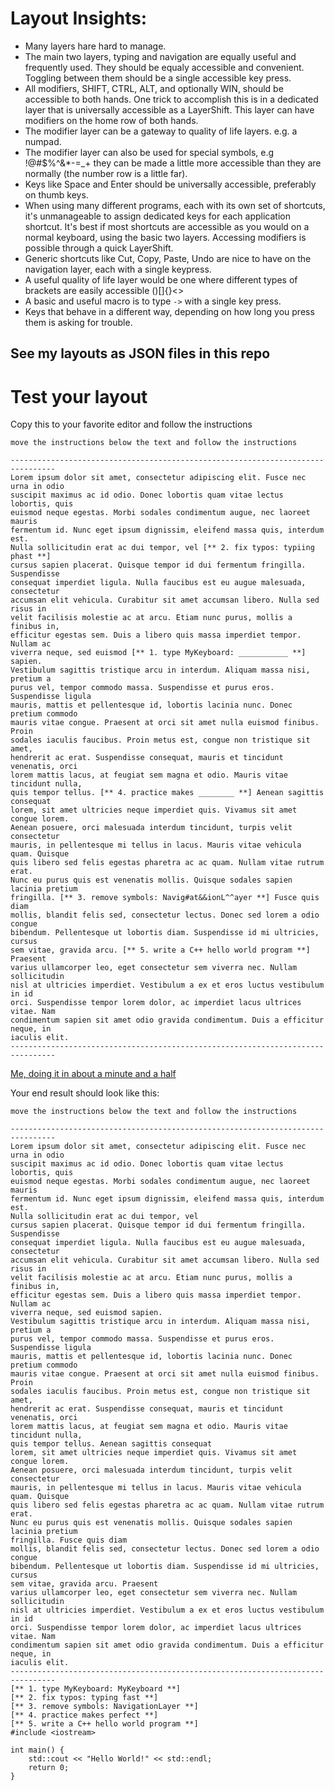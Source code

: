 # Layout Insights:

- Many layers hare hard to manage.
- The main two layers, typing and navigation are equally useful and frequently used. They should be equaly accessible and convenient. Toggling between them should be a single accessible key press.
- All modifiers, SHIFT, CTRL, ALT, and optionally WIN, should be accessible to both hands. One trick to accomplish this is in a dedicated layer that is universally accessible as a LayerShift. This layer can have modifiers on the home row of both hands.
- The modifier layer can be a gateway to quality of life layers. e.g. a numpad.
- The modifier layer can also be used for special symbols, e.g !@#$%^&*-=_+ they can be made a little more accessible than they are normally (the number row is a little far).
- Keys like Space and Enter should be universally accessible, preferably on thumb keys.
- When using many different programs, each with its own set of shortcuts, it's unmanageable to assign dedicated keys for each application shortcut.
  It's best if most shortcuts are accessible as you would on a normal keyboard, using the basic two layers. Accessing modifiers is possible through a quick LayerShift.
- Generic shortcuts like Cut, Copy, Paste, Undo are nice to have on the navigation layer, each with a single keypress.
- A useful quality of life layer would be one where different types of brackets are easily accessible ()[]{}<>
- A basic and useful macro is to type `->` with a single key press.
- Keys that behave in a different way, depending on how long you press them is asking for trouble.


## See my layouts as JSON files in this repo

# Test your layout

Copy this to your favorite editor and follow the instructions
```
move the instructions below the text and follow the instructions

--------------------------------------------------------------------------------
Lorem ipsum dolor sit amet, consectetur adipiscing elit. Fusce nec urna in odio 
suscipit maximus ac id odio. Donec lobortis quam vitae lectus lobortis, quis 
euismod neque egestas. Morbi sodales condimentum augue, nec laoreet mauris 
fermentum id. Nunc eget ipsum dignissim, eleifend massa quis, interdum est. 
Nulla sollicitudin erat ac dui tempor, vel [** 2. fix typos: typiing phast **] 
cursus sapien placerat. Quisque tempor id dui fermentum fringilla. Suspendisse 
consequat imperdiet ligula. Nulla faucibus est eu augue malesuada, consectetur 
accumsan elit vehicula. Curabitur sit amet accumsan libero. Nulla sed risus in 
velit facilisis molestie ac at arcu. Etiam nunc purus, mollis a finibus in, 
efficitur egestas sem. Duis a libero quis massa imperdiet tempor. Nullam ac 
viverra neque, sed euismod [** 1. type MyKeyboard: ___________ **] sapien. 
Vestibulum sagittis tristique arcu in interdum. Aliquam massa nisi, pretium a 
purus vel, tempor commodo massa. Suspendisse et purus eros. Suspendisse ligula 
mauris, mattis et pellentesque id, lobortis lacinia nunc. Donec pretium commodo 
mauris vitae congue. Praesent at orci sit amet nulla euismod finibus. Proin 
sodales iaculis faucibus. Proin metus est, congue non tristique sit amet, 
hendrerit ac erat. Suspendisse consequat, mauris et tincidunt venenatis, orci 
lorem mattis lacus, at feugiat sem magna et odio. Mauris vitae tincidunt nulla, 
quis tempor tellus. [** 4. practice makes ________ **] Aenean sagittis consequat 
lorem, sit amet ultricies neque imperdiet quis. Vivamus sit amet congue lorem. 
Aenean posuere, orci malesuada interdum tincidunt, turpis velit consectetur 
mauris, in pellentesque mi tellus in lacus. Mauris vitae vehicula quam. Quisque 
quis libero sed felis egestas pharetra ac ac quam. Nullam vitae rutrum erat. 
Nunc eu purus quis est venenatis mollis. Quisque sodales sapien lacinia pretium 
fringilla. [** 3. remove symbols: Navig#at&&ionL^^ayer **] Fusce quis diam 
mollis, blandit felis sed, consectetur lectus. Donec sed lorem a odio congue 
bibendum. Pellentesque ut lobortis diam. Suspendisse id mi ultricies, cursus 
sem vitae, gravida arcu. [** 5. write a C++ hello world program **] Praesent 
varius ullamcorper leo, eget consectetur sem viverra nec. Nullam sollicitudin 
nisl at ultricies imperdiet. Vestibulum a ex et eros luctus vestibulum in id 
orci. Suspendisse tempor lorem dolor, ac imperdiet lacus ultrices vitae. Nam 
condimentum sapien sit amet odio gravida condimentum. Duis a efficitur neque, in 
iaculis elit. 
--------------------------------------------------------------------------------

```
[Me, doing it in about a minute and a half](https://www.reddit.com/r/DygmaLab/comments/1ffpgew/after_less_than_a_month_with_a_defy_it_looks_like/?utm_source=share&utm_medium=web3x&utm_name=web3xcss&utm_term=1&utm_content=share_button)

Your end result should look like this:
```
move the instructions below the text and follow the instructions

--------------------------------------------------------------------------------
Lorem ipsum dolor sit amet, consectetur adipiscing elit. Fusce nec urna in odio 
suscipit maximus ac id odio. Donec lobortis quam vitae lectus lobortis, quis 
euismod neque egestas. Morbi sodales condimentum augue, nec laoreet mauris 
fermentum id. Nunc eget ipsum dignissim, eleifend massa quis, interdum est. 
Nulla sollicitudin erat ac dui tempor, vel 
cursus sapien placerat. Quisque tempor id dui fermentum fringilla. Suspendisse 
consequat imperdiet ligula. Nulla faucibus est eu augue malesuada, consectetur 
accumsan elit vehicula. Curabitur sit amet accumsan libero. Nulla sed risus in 
velit facilisis molestie ac at arcu. Etiam nunc purus, mollis a finibus in, 
efficitur egestas sem. Duis a libero quis massa imperdiet tempor. Nullam ac 
viverra neque, sed euismod sapien. 
Vestibulum sagittis tristique arcu in interdum. Aliquam massa nisi, pretium a 
purus vel, tempor commodo massa. Suspendisse et purus eros. Suspendisse ligula 
mauris, mattis et pellentesque id, lobortis lacinia nunc. Donec pretium commodo 
mauris vitae congue. Praesent at orci sit amet nulla euismod finibus. Proin 
sodales iaculis faucibus. Proin metus est, congue non tristique sit amet, 
hendrerit ac erat. Suspendisse consequat, mauris et tincidunt venenatis, orci 
lorem mattis lacus, at feugiat sem magna et odio. Mauris vitae tincidunt nulla, 
quis tempor tellus. Aenean sagittis consequat 
lorem, sit amet ultricies neque imperdiet quis. Vivamus sit amet congue lorem. 
Aenean posuere, orci malesuada interdum tincidunt, turpis velit consectetur 
mauris, in pellentesque mi tellus in lacus. Mauris vitae vehicula quam. Quisque 
quis libero sed felis egestas pharetra ac ac quam. Nullam vitae rutrum erat. 
Nunc eu purus quis est venenatis mollis. Quisque sodales sapien lacinia pretium 
fringilla. Fusce quis diam 
mollis, blandit felis sed, consectetur lectus. Donec sed lorem a odio congue 
bibendum. Pellentesque ut lobortis diam. Suspendisse id mi ultricies, cursus 
sem vitae, gravida arcu. Praesent 
varius ullamcorper leo, eget consectetur sem viverra nec. Nullam sollicitudin 
nisl at ultricies imperdiet. Vestibulum a ex et eros luctus vestibulum in id 
orci. Suspendisse tempor lorem dolor, ac imperdiet lacus ultrices vitae. Nam 
condimentum sapien sit amet odio gravida condimentum. Duis a efficitur neque, in 
iaculis elit. 
--------------------------------------------------------------------------------
[** 1. type MyKeyboard: MyKeyboard **] 
[** 2. fix typos: typing fast **] 
[** 3. remove symbols: NavigationLayer **] 
[** 4. practice makes perfect **] 
[** 5. write a C++ hello world program **] 
#include <iostream>

int main() {
	std::cout << "Hello World!" << std::endl;
	return 0;
}
```


